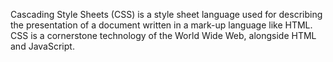 Cascading Style Sheets (CSS) is a style sheet language used for describing the presentation of a document written in a mark-up language like HTML. CSS is a cornerstone technology of the World Wide Web, alongside HTML and JavaScript.